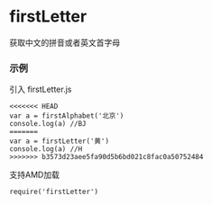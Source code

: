 # firstLetter
获取中文的拼音或者英文首字母

### 示例
引入 firstLetter.js
```
<<<<<<< HEAD
var a = firstAlphabet('北京') 
console.log(a) //BJ
=======
var a = firstLetter('黄') 
console.log(a) //H
>>>>>>> b3573d23aee5fa90d5b6bd021c8fac0a50752484

```
支持AMD加载
```
require('firstLetter')

```
